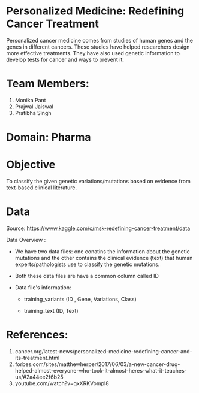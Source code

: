 # Personalized Medicine: Redefining Cancer Treatment
Personalized cancer medicine comes from studies of human genes and the genes in different cancers. These studies have helped researchers design more effective treatments. They have also used genetic information to develop tests for cancer and ways to prevent it.

# Team Members:
1. Monika Pant
2. Prajwal Jaiswal
3. Pratibha Singh
  
# Domain: Pharma
  
# Objective
  To classify the given genetic variations/mutations based on evidence from text-based clinical literature.

# Data
   Source: https://www.kaggle.com/c/msk-redefining-cancer-treatment/data

   Data Overview :
   
   * We have two data files: one conatins the information about the genetic mutations and the other contains the clinical evidence (text) that human experts/pathologists use to      classify the genetic mutations.
   
   * Both these data files are have a common column called ID
   
   * Data file's information:
   
      * training_variants (ID , Gene, Variations, Class)
           
      * training_text (ID, Text)
# References:
1. cancer.org/latest-news/personalized-medicine-redefining-cancer-and-its-treatment.html
2. forbes.com/sites/matthewherper/2017/06/03/a-new-cancer-drug-helped-almost-everyone-who-took-it-almost-heres-what-it-teaches-us/#2a44ee2f6b25
3. youtube.com/watch?v=qxXRKVompI8




